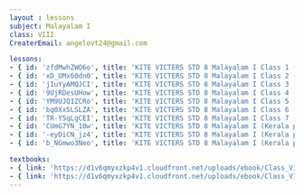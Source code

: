 ```yaml
--- 
layout : lessons 
subject: Malayalam I
class: VIII
CreaterEmail: angelovt24@gmail.com

lessons: 
- { id: 'zfdMwhZWO6o', title: 'KITE VICTERS STD 8 Malayalam I Class 1 (First Bell-ഫസ്റ്റ് ബെല്‍)' }
- { id: 'xD_UMx60dn0', title: 'KITE VICTERS STD 8 Malayalam I Class 2 (First Bell-ഫസ്റ്റ് ബെല്‍)' }
- { id: 'jIuYyAMQJCI', title: 'KITE VICTERS STD 8 Malayalam I Class 3 (First Bell-ഫസ്റ്റ് ബെല്‍)' }
- { id: '9UjRDesUHow', title: 'KITE VICTERS STD 8 Malayalam I Class 4 (First Bell-ഫസ്റ്റ് ബെല്‍)' }
- { id: 'YM9UJQ1ZCRo', title: 'KITE VICTERS STD 8 Malayalam I Class 5 (First Bell-ഫസ്റ്റ് ബെല്‍)' }
- { id: 'bq0Xx5LSLZA', title: 'KITE VICTERS STD 8 Malayalam I Class 6 (First Bell-ഫസ്റ്റ് ബെല്‍)' }
- { id: 'TR-Y5qLgCEI', title: 'KITE VICTERS STD 8 Malayalam I Class 7 (First Bell-ഫസ്റ്റ് ബെല്‍)' }
- { id: 'CUmG7YN_10w', title: 'KITE VICTERS STD 8 Malayalam I (Kerala paadaaval) Class 8 (First Bell-ഫസ്റ്റ് ബെല്‍)' }
- { id: '-eyDiCN_jz4', title: 'KITE VICTERS STD 8 Malayalam I (Kerala paadaaval) Class 9 (First Bell-ഫസ്റ്റ് ബെല്‍)' }
- { id: 'b_NGmwo3Neo', title: 'KITE VICTERS STD 8 Malayalam I (Kerala paadavali) Class 10 (First Bell-ഫസ്റ്റ് ബെല്‍)' }

textbooks:
- { link: 'https://d1v6qmyxzkp4v1.cloudfront.net/uploads/ebook/Class_VIII/KeralaReaderMalayalamAT/KeralaReaderMalayalamAT.pdf', title: 'MalayalamI Part -1' }
- { link: 'https://d1v6qmyxzkp4v1.cloudfront.net/uploads/ebook/Class_VIII/Malayalam_8_AT_Vol-2/Malayalam_8_AT_Vol-2.pdf', title: 'MalayalamI Part -2' }
---
```


